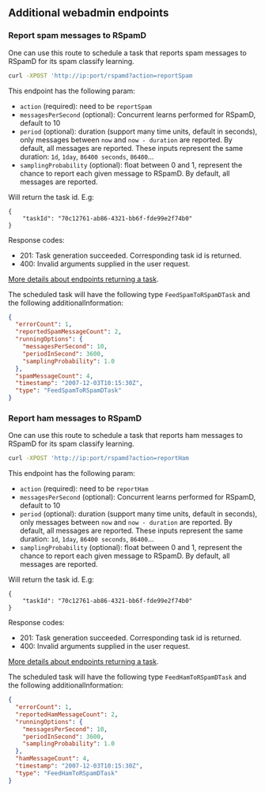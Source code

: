 ## Additional webadmin endpoints

### Report spam messages to RSpamD
One can use this route to schedule a task that reports spam messages to RSpamD for its spam classify learning.

```bash
curl -XPOST 'http://ip:port/rspamd?action=reportSpam
```

This endpoint has the following param:
- `action` (required): need to be `reportSpam`
- `messagesPerSecond` (optional): Concurrent learns performed for RSpamD, default to 10
- `period` (optional): duration (support many time units, default in seconds), only messages between `now` and `now - duration` are reported. By default, 
all messages are reported. 
   These inputs represent the same duration: `1d`, `1day`, `86400 seconds`, `86400`...
- `samplingProbability` (optional): float between 0 and 1, represent the chance to report each given message to RSpamD. 
By default, all messages are reported.

Will return the task id. E.g:
```
{
    "taskId": "70c12761-ab86-4321-bb6f-fde99e2f74b0"
}
```

Response codes:
- 201: Task generation succeeded. Corresponding task id is returned.
- 400: Invalid arguments supplied in the user request.

[More details about endpoints returning a task](https://james.apache.org/server/manage-webadmin.html#Endpoints_returning_a_task).

The scheduled task will have the following type `FeedSpamToRSpamDTask` and the following additionalInformation:

```json
{
  "errorCount": 1,
  "reportedSpamMessageCount": 2,
  "runningOptions": {
    "messagesPerSecond": 10,
    "periodInSecond": 3600,
    "samplingProbability": 1.0
  },
  "spamMessageCount": 4,
  "timestamp": "2007-12-03T10:15:30Z",
  "type": "FeedSpamToRSpamDTask"
}
```

### Report ham messages to RSpamD
One can use this route to schedule a task that reports ham messages to RSpamD for its spam classify learning.

```bash
curl -XPOST 'http://ip:port/rspamd?action=reportHam
```

This endpoint has the following param:
- `action` (required): need to be `reportHam`
- `messagesPerSecond` (optional): Concurrent learns performed for RSpamD, default to 10
- `period` (optional): duration (support many time units, default in seconds), only messages between `now` and `now - duration` are reported. By default,
  all messages are reported.
  These inputs represent the same duration: `1d`, `1day`, `86400 seconds`, `86400`...
- `samplingProbability` (optional): float between 0 and 1, represent the chance to report each given message to RSpamD.
  By default, all messages are reported.

Will return the task id. E.g:
```
{
    "taskId": "70c12761-ab86-4321-bb6f-fde99e2f74b0"
}
```

Response codes:
- 201: Task generation succeeded. Corresponding task id is returned.
- 400: Invalid arguments supplied in the user request.

[More details about endpoints returning a task](https://james.apache.org/server/manage-webadmin.html#Endpoints_returning_a_task).

The scheduled task will have the following type `FeedHamToRSpamDTask` and the following additionalInformation:

```json
{
  "errorCount": 1,
  "reportedHamMessageCount": 2,
  "runningOptions": {
    "messagesPerSecond": 10,
    "periodInSecond": 3600,
    "samplingProbability": 1.0
  },
  "hamMessageCount": 4,
  "timestamp": "2007-12-03T10:15:30Z",
  "type": "FeedHamToRSpamDTask"
}
```